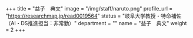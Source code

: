 +++
title = "益子　典文"
image = "/img/staff/naruto.png"
profile_url = "https://researchmap.jp/read0019564"
status = "岐阜大学教授・特命補佐（AI・DS推進担当：非常勤）"
department = ""
name = "益子　典文"
weight = 2
+++